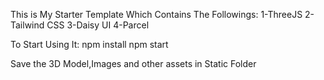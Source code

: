 This is My Starter Template Which Contains The Followings:
1-ThreeJS
2-Tailwind CSS
3-Daisy UI
4-Parcel

To Start Using It:
npm install
npm start

Save the 3D Model,Images and other assets in Static Folder
